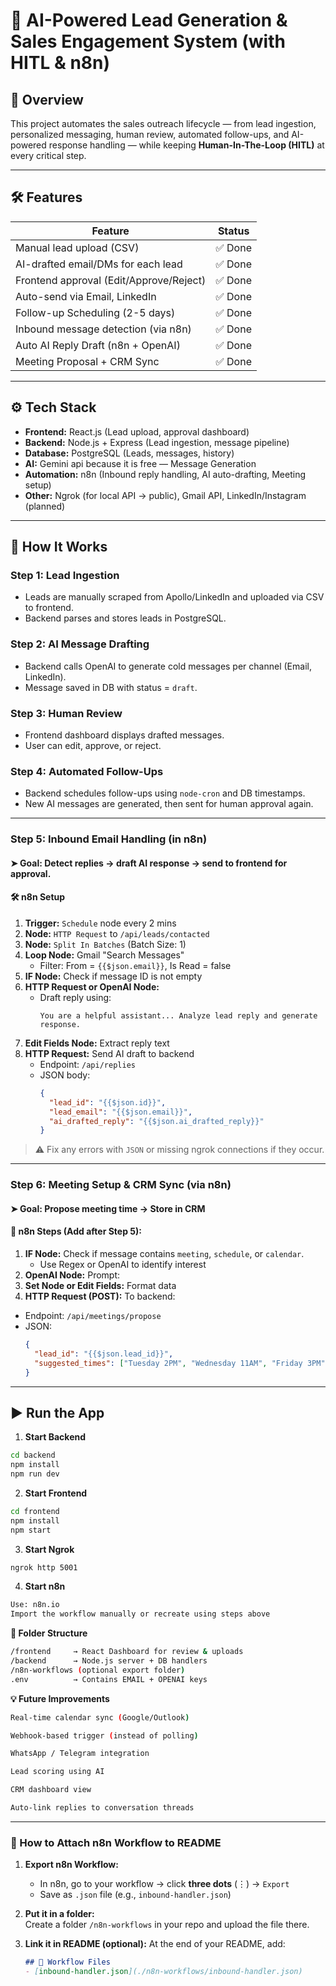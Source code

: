 # 🤖 AI-Powered Lead Generation & Sales Engagement System (with HITL & n8n)

## 🧩 Overview

This project automates the sales outreach lifecycle — from lead ingestion, personalized messaging, human review, automated follow-ups, and AI-powered response handling — while keeping **Human-In-The-Loop (HITL)** at every critical step.

---

## 🛠️ Features

| Feature                                | Status   |
|----------------------------------------|----------|
| Manual lead upload (CSV)               | ✅ Done   |
| AI-drafted email/DMs for each lead     | ✅ Done   |
| Frontend approval (Edit/Approve/Reject)| ✅ Done   |
| Auto-send via Email, LinkedIn          | ✅ Done   |
| Follow-up Scheduling (2-5 days)        | ✅ Done   |
| Inbound message detection (via n8n)    | ✅ Done   |
| Auto AI Reply Draft (n8n + OpenAI)     | ✅ Done   |
| Meeting Proposal + CRM Sync            | ✅ Done   |

---

## ⚙️ Tech Stack

- **Frontend:** React.js (Lead upload, approval dashboard)
- **Backend:** Node.js + Express (Lead ingestion, message pipeline)
- **Database:** PostgreSQL (Leads, messages, history)
- **AI:** Gemini api because it is free — Message Generation
- **Automation:** n8n (Inbound reply handling, AI auto-drafting, Meeting setup)
- **Other:** Ngrok (for local API → public), Gmail API, LinkedIn/Instagram (planned)

---

## 🧪 How It Works

### Step 1: Lead Ingestion
- Leads are manually scraped from Apollo/LinkedIn and uploaded via CSV to frontend.
- Backend parses and stores leads in PostgreSQL.

### Step 2: AI Message Drafting
- Backend calls OpenAI to generate cold messages per channel (Email, LinkedIn).
- Message saved in DB with status = `draft`.

### Step 3: Human Review
- Frontend dashboard displays drafted messages.
- User can edit, approve, or reject.

### Step 4: Automated Follow-Ups
- Backend schedules follow-ups using `node-cron` and DB timestamps.
- New AI messages are generated, then sent for human approval again.

---

### Step 5: Inbound Email Handling (in n8n)

#### ➤ Goal: Detect replies → draft AI response → send to frontend for approval.

#### 🛠️ n8n Setup

1. **Trigger:** `Schedule` node every 2 mins  
2. **Node:** `HTTP Request` to `/api/leads/contacted`  
3. **Node:** `Split In Batches` (Batch Size: 1)  
4. **Loop Node:** Gmail "Search Messages"  
   - Filter: From = `{{$json.email}}`, Is Read = false  
5. **IF Node:** Check if message ID is not empty  
6. **HTTP Request or OpenAI Node:**
   - Draft reply using:
     ```
     You are a helpful assistant... Analyze lead reply and generate response.
     ```
7. **Edit Fields Node:** Extract reply text  
8. **HTTP Request:** Send AI draft to backend
   - Endpoint: `/api/replies`
   - JSON body:
     ```json
     {
       "lead_id": "{{$json.id}}",
       "lead_email": "{{$json.email}}",
       "ai_drafted_reply": "{{$json.ai_drafted_reply}}"
     }
     ```

> ⚠️ Fix any errors with `JSON` or missing ngrok connections if they occur.

---

### Step 6: Meeting Setup & CRM Sync (via n8n)

#### ➤ Goal: Propose meeting time → Store in CRM

#### 🔗 n8n Steps (Add after Step 5):

1. **IF Node:** Check if message contains `meeting`, `schedule`, or `calendar`.
   - Use Regex or OpenAI to identify interest
2. **OpenAI Node:** Prompt:
3. **Set Node or Edit Fields:** Format data
4. **HTTP Request (POST):** To backend:
- Endpoint: `/api/meetings/propose`
- JSON:
  ```json
  {
    "lead_id": "{{$json.lead_id}}",
    "suggested_times": ["Tuesday 2PM", "Wednesday 11AM", "Friday 3PM"]
  }
  ```

---

## ▶️ Run the App

1. **Start Backend**
```bash
cd backend
npm install
npm run dev
```
2. **Start Frontend**
```bash
cd frontend
npm install
npm start
```
3. **Start Ngrok**
```bash
ngrok http 5001
```
4. **Start n8n**
```bash
Use: n8n.io
Import the workflow manually or recreate using steps above
```
**📂 Folder Structure**
```bash
/frontend     → React Dashboard for review & uploads
/backend      → Node.js server + DB handlers
/n8n-workflows (optional export folder)
.env          → Contains EMAIL + OPENAI keys
```
**💡 Future Improvements**
```bash
Real-time calendar sync (Google/Outlook)

Webhook-based trigger (instead of polling)

WhatsApp / Telegram integration

Lead scoring using AI

CRM dashboard view

Auto-link replies to conversation threads
```

---

### 📎 How to Attach n8n Workflow to README

1. **Export n8n Workflow:**
   - In n8n, go to your workflow → click **three dots** (⋮) → `Export`
   - Save as `.json` file (e.g., `inbound-handler.json`)

2. **Put it in a folder:**  
   Create a folder `/n8n-workflows` in your repo and upload the file there.

3. **Link it in README (optional):**
   At the end of your README, add:
   ```markdown
   ## 🔗 Workflow Files
   - [inbound-handler.json](./n8n-workflows/inbound-handler.json)

